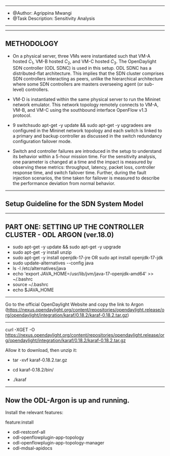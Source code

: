 

---
- @Author: Agrippina Mwangi
- @Task Description: Sensitivity Analysis
---

---
METHODOLOGY
---

- On a physical server, three VMs were instantiated such that VM-A hosted $C_1$, VM-B hosted $C_2$, and VM-C hosted $C_3$. The OpenDaylight SDN controller (ODL SDNC) is used in this setup. ODL SDNC has a distributed-flat architecture. This implies that the SDN cluster comprises SDN controllers interacting as peers, unlike the hierarchical architecture where some SDN controllers are masters overseeing agent (or sub-level) controllers.
   
- VM-D is instantiated within the same physical server to run the Mininet network emulator. This network topology remotely connects to VM-A, VM-B, and VM-C using the southbound interface OpenFlow v1.3 protocol. 

- 9 switchsudo apt-get -y update && sudo apt-get -y upgradees are configured in the Mininet network topology and each switch is linked to a primary and backup controller as discussed in the switch redundancy configuration failover mode. 

- Switch and controller failures are introduced in the setup to understand its behavior within a 5-hour mission time. For the sensitivity analysis, one parameter is changed at a time and the impact is measured by observing these metrics: throughput, latency, packet loss, controller response time, and switch failover time. Further, during the fault injection scenarios, the time taken for failover is measured to describe the performance deviation from normal behavior. 



---
Setup Guideline for the SDN System Model
---


---
PART ONE: SETTING UP THE CONTROLLER CLUSTER - ODL ARGON (ver.18.0)
---

- sudo apt-get -y update && sudo apt-get -y upgrade
- sudo apt-get -y install unzip
- sudo apt-get -y install openjdk-17-jre OR sudo apt install openjdk-17-jdk
- sudo update-alternatives --config java
- ls -l /etc/alternatives/java
- echo 'export JAVA_HOME=/usr/lib/jvm/java-17-openjdk-amd64' >> ~/.bashrc
- source ~/.bashrc
- echo $JAVA_HOME

---
Go to the official OpenDaylight Website and copy the link to Argon (https://nexus.opendaylight.org/content/repositories/opendaylight.release/org/opendaylight/integration/karaf/0.18.2/karaf-0.18.2.tar.gz)

---

curl -XGET -O https://nexus.opendaylight.org/content/repositories/opendaylight.release/org/opendaylight/integration/karaf/0.18.2/karaf-0.18.2.tar.gz

Allow it to download, then unzip it:
 - tar -xvf karaf-0.18.2.tar.gz

- cd karaf-0.18.2/bin/
- ./karaf

---
Now the ODL-Argon is up and running. 
---

Install the relevant features: 

feature:install 
- odl-restconf-all 
- odl-openflowplugin-app-topology 
- odl-openflowplugin-app-topology-manager 
- odl-mdsal-apidocs

